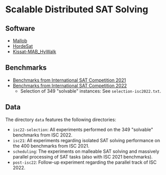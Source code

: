 # Scalable Distributed SAT Solving

## Software

* [Mallob](https://github.com/domschrei/mallob)
* [HordeSat](https://github.com/domschrei/hordesat)
* [Kissat-MAB_HyWalk](https://satcompetition.github.io/2022/downloads/sequential-solvers.zip)

## Benchmarks

* [Benchmarks from International SAT Competition 2021](https://benchmark-database.de/getinstances?track=main_2021)
* [Benchmarks from International SAT Competition 2022](https://benchmark-database.de/getinstances?track=main_2022)
    - Selection of 349 "solvable" instances: See `selection-isc2022.txt`.

## Data

The directory `data` features the following directories:

* `isc22-selection`: All experiments performed on the 349 "solvable" benchmarks from ISC 2022.
* `isc21`: All experiments regarding isolated SAT solving performance on the 400 benchmarks from ISC 2021.
* `scheduling`: The experiments on malleable SAT solving and massively parallel processing of SAT tasks (also with ISC 2021 benchmarks).
* `post-isc22`: Follow-up experiment regarding the parallel track of ISC 2022.
